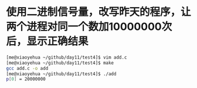 # 使用二进制信号量，改写昨天的程序，让两个进程对同一个数加10000000次后，显示正确结果
```bash
[me@xiaoyehua ~/github/day11/test4]$ vim add.c
[me@xiaoyehua ~/github/day11/test4]$ make
gcc add.c -o add
[me@xiaoyehua ~/github/day11/test4]$ ./add
p[0] = 20000000

```
